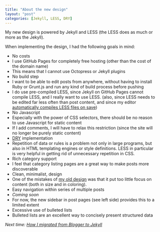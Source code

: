 ```yaml
---
title: "About the new design"
layout: "post"
categories: [Jekyll, LESS, DRY]
---
```


My new design is powered by Jekyll and LESS (the LESS does as much or more as the Jekyll).

When implementing the design, I had the following goals in mind:

 - No costs
  - I use GitHub Pages for completely free hosting (other than the cost of the domain name)
  - This means that I cannot use Octopress or Jekyll plugins
 - No build step
  - I want to be able to edit posts from anywhere, without having to install Ruby or Grunt.js and run any kind of build process before pushing
  - I do use pre-compiled LESS, since Jekyll on GitHub Pages cannot compile LESS, and I really want to use LESS.  (also, since LESS needs to be edited far less often than post content, and since my editor [automatically compiles LESS files on save](http://vswebessentials.com/features/less))
 - No Javascript
  - Especially with the power of CSS selectors, there should be no reason to use Javascript for static content
  - If I add comments, I will have to relax this restriction (since the site will no longer be purely static content)
 - [DRY](https://en.wikipedia.org/wiki/Don%27t_repeat_yourself "Don't repeat yourself") implementation
  - Repetition of data or rules is a problem not only in large programs, but also in HTML templating engines or style definitions.  LESS in particular is very helpful in getting rid of unnecessary repetition in CSS.
 - Rich category support
  -  I feel that category listing pages are a great way to make posts more discoverable
 - Clean, minimalist, design
  - One of the mistakes of [my old design](http://old-blog.slaks.net) was that it put too little focus on content (both in size and in coloring). 
 - Easy navigation within series of multiple posts
  - _Coming soon_
  - For now, the new sidebar in post pages (see left side) provides this to a limited extent
 - Excessive use of bulleted lists
  - Bulleted lists are an excellent way to concisely present structured data

_Next time: [How I migrated from Blogger to Jekyll](/2013-05-31/migrating-from-blogger-to-jekyll)_